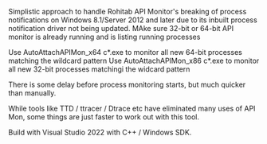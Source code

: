 Simplistic approach to handle Rohitab API Monitor's breaking of process notifications on Windows 8.1/Server 2012 and later due to its inbuilt process notification driver not being updated.
MAke sure 32-bit or 64-bit API monitor is already running and is listing running processes

Use AutoAttachAPIMon_x64 c*.exe to monitor all new 64-bit processes matching the wildcard pattern
Use AutoAttachAPIMon_x86 c*.exe to monitor all new 32-bit processes matchingi the widcard pattern

There is some delay before process monitoring starts, but much quicker than manually.

While tools like TTD / ttracer / Dtrace etc have eliminated many uses of API Mon, some things are just faster to work out with this tool.

Build with Visual Studio 2022 with C++ / Windows SDK.
